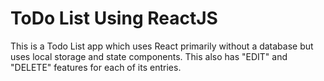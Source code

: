 # ToDo List Using ReactJS

This is a Todo List app which uses React primarily without a database but uses local storage and state components. This also has "EDIT" and "DELETE" features for each of its entries.

